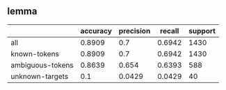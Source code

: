 
## lemma

|                  | accuracy | precision | recall | support |
|------------------|----------|-----------|--------|---------|
| all              | 0.8909   | 0.7       | 0.6942 | 1430    |
| known-tokens     | 0.8909   | 0.7       | 0.6942 | 1430    |
| ambiguous-tokens | 0.8639   | 0.654     | 0.6393 | 588     |
| unknown-targets  | 0.1      | 0.0429    | 0.0429 | 40      |

